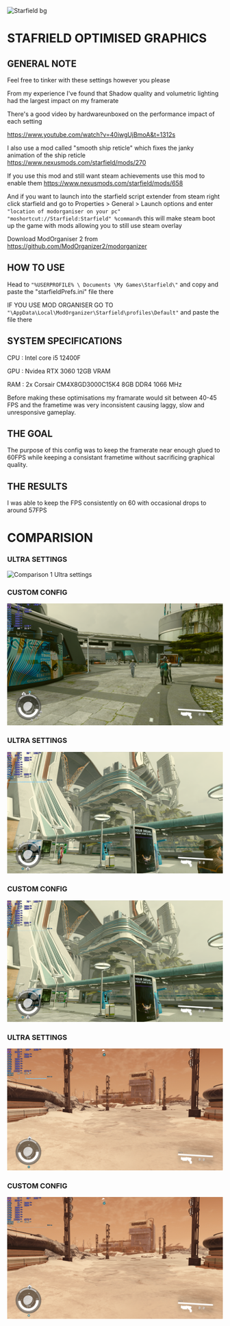 ![Starfield bg](https://images.ctfassets.net/rporu91m20dc/6BcyY12VDpuQ8nyuq6inUv/48e42bc1534cacd9f7c16727eb6f5c86/e1715450982764464b4969be8c61dce5bf7156fc.png?fit=fill&h=650&w=1920)




# STAFRIELD OPTIMISED GRAPHICS

## GENERAL NOTE

Feel free to tinker with these settings however you please

From my experience I've found that Shadow quality and volumetric lighting had the largest impact on my framerate

There's a good video by hardwareunboxed on the performance impact of each setting

https://www.youtube.com/watch?v=40iwgUjBmoA&t=1312s

I also use a mod called "smooth ship reticle" which fixes the janky animation of the ship reticle
https://www.nexusmods.com/starfield/mods/270

If you use this mod and still want steam achievements use this mod to enable them
https://www.nexusmods.com/starfield/mods/658

And if you want to launch into the starfield script extender from steam right click starfield and go to Properties > General > Launch options
and enter ```"location of modorganiser on your pc" "moshortcut://Starfield:Starfield" %command%```
this will make steam boot up the game with mods allowing you to still use steam overlay

Download ModOrganiser 2 from 
https://github.com/ModOrganizer2/modorganizer

## HOW TO USE

Head to ```"%USERPROFILE% \ Documents \My Games\Starfield\"``` and copy and paste the "starfieldPrefs.ini" file there

IF YOU USE MOD ORGANISER GO TO  ```"\AppData\Local\ModOrganizer\Starfield\profiles\Default"``` and paste the file there

## SYSTEM SPECIFICATIONS




CPU : Intel core i5 12400F

GPU : Nvidea RTX 3060 12GB VRAM

RAM : 2x Corsair CM4X8GD3000C15K4 8GB DDR4 1066 MHz

Before making these optimisations my framarate would sit between 40-45 FPS and the frametime was very inconsistent causing laggy, slow and unresponsive gameplay.

## THE GOAL

The purpose of this config was to keep the framerate near enough glued to 60FPS while keeping a consistant frametime without sacrificing graphical quality.

## THE RESULTS

I was able to keep the FPS consistently on 60 with occasional drops to around 57FPS

# COMPARISION

### ULTRA SETTINGS
![Comparison 1 Ultra settings](image.png)

### CUSTOM CONFIG
![Comparison 1 Custom config](image-1.png)

### ULTRA SETTINGS
![Comparison 2 Ultra](<Screenshot 2023-12-27 053756.png>)

### CUSTOM CONFIG
![Comparison 2 Custom config](<Screenshot 2023-12-27 053537.png>)

### ULTRA SETTINGS
![Comparison 3 Ultra](<Screenshot 2023-12-27 054324.png>)

### CUSTOM CONFIG
![Comparison 3 Custom config](<Screenshot 2023-12-27 054305.png>)




